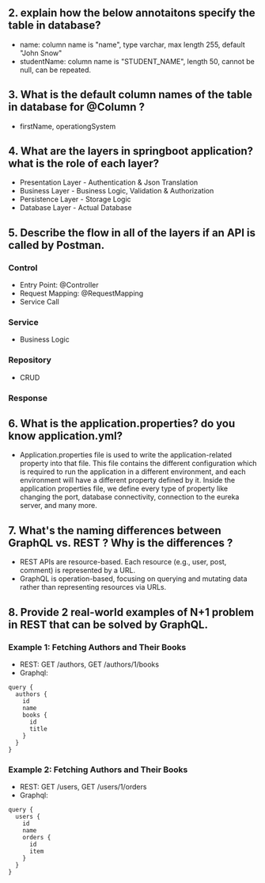 ## 2. explain how the below annotaitons specify the table in database?
* name: column name is "name", type varchar, max length 255, default "John Snow"
* studentName: column name is "STUDENT_NAME", length 50, cannot be null, can be repeated.

## 3. What is the default column names of the table in database for @Column ?
* firstName, operationgSystem

## 4. What are the layers in springboot application? what is the role of each layer?
* Presentation Layer - Authentication & Json Translation
* Business Layer - Business Logic, Validation & Authorization
* Persistence Layer - Storage Logic
* Database Layer - Actual Database

## 5. Describe the flow in all of the layers if an API is called by Postman.
### Control
* Entry Point: @Controller
* Request Mapping: @RequestMapping
* Service Call

### Service
* Business Logic

### Repository
* CRUD

### Response

## 6. What is the application.properties? do you know application.yml?
* Application.properties file is used to write the application-related property into that file. This file contains the different configuration which is required to run the application in a different environment, and each environment will have a different property defined by it. Inside the application properties file, we define every type of property like changing the port, database connectivity, connection to the eureka server, and many more.

## 7. What's the naming differences between GraphQL vs. REST ? Why is the differences ? 
* REST APIs are resource-based. Each resource (e.g., user, post, comment) is represented by a URL.
* GraphQL is operation-based, focusing on querying and mutating data rather than representing resources via URLs.

## 8. Provide 2 real-world examples of N+1 problem in REST that can be solved by GraphQL. 
### Example 1: Fetching Authors and Their Books
* REST: GET /authors, GET /authors/1/books
* Graphql: 
```
query {
  authors {
    id
    name
    books {
      id
      title
    }
  }
}
```
### Example 2: Fetching Authors and Their Books
* REST: GET /users, GET /users/1/orders
* Graphql: 
```
query {
  users {
    id
    name
    orders {
      id
      item
    }
  }
}
```
